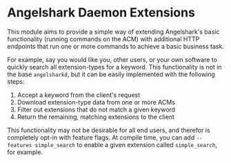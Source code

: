 # Angelshark Daemon Extensions

This module aims to provide a simple way of extending Angelshark's basic functionality (running commands on the ACM) with additional HTTP endpoints that run one or more commands to achieve a basic business task. 

For example, say you would like you, other users, or your own software to quickly search all extension-types for a keyword. This functionality is not in the base `angelsharkd`, but it can be easily implemented with the following steps:

1. Accept a keyword from the client's request
1. Download extension-type data from one or more ACMs
1. Filter out extensions that do not match a given keyword
1. Return the remaining, matching extensions to the client

This functionality may not be desirable for all end users, and therefor is completely opt-in with feature flags. At compile time, you can add `--features simple_search` to enable a given extension called `simple_search`, for example.
